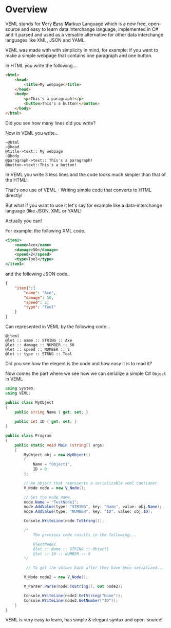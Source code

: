 # Overview

VEML stands for **V**ery **E**asy **M**arkup **L**anguage which is a new free, open-source and easy to learn data interchange language,
implemented in C# and it parsed and used as a versatile alternative for other data interchange languages like XML, JSON and YAML.

VEML was made with with simplicity in mind, for example: if you want to make a simple webpage that contains one paragraph and one button.

In HTML you write the following...

```html
<html>
    <head>
        <title>My webpage</title>
    </head>
    <body>
        <p>This's a paragraph!</p>
        <button>This's a button!</button>
    </body>
</html>
```

Did you see how many lines did you write?

Now in VEML you write...

```
~@html
~@head
@title->text:: My webpage
~@body
@paragraph->text:: This's a paragraph!
@button->text::This's a button!
```

In VEML you write 3 less lines and the code looks much simpler than that of the HTML!

That's one use of VEML - Writing simple code that converts to HTML directly!

But what if you want to use it let's say for example like a data-interchange language (like JSON, XML or YAML)

Actually you can!

For example: the following XML code..

```xml
<item1>
    <name>Axe</name>
    <damage>50</damage>
    <speed>2</speed>
    <type>Tool</type>
</item1>
```

and the following JSON code..

```json
{
    "item1":{
        "name": "Axe",
        "damage": 50,
        "speed": 2,
        "type": "Tool"
    }
}
```

Can represented in VEML by the following code...

```
@item1
@let :: name :: STRING :: Axe
@let :: damage :: NUMBER :: 50
@let :: speed :: NUMBER :: 2
@let :: type :: STRNG :: Tool
```

Did you see how the elegent is the code and how easy it is to read it?

Now comes the part where we see how we can serialize a simple C# ```Object``` in VEML

```csharp
using System;
using VEML;

public class MyObject
{
    public string Name { get; set; }
    
    public int ID { get; set; }
}

public class Program
{
    public static void Main (string[] args)
    {
        MyObject obj = new MyObject()
        {
            Name = "Object1",
            ID = 0
        };

        // An object that represents a serializable veml contianer.
        V_Node node = new V_Node();

        // Set the node name.
        node.Name = "TestNode1";
        node.AddValue(type: "STRING", key: "Name", value: obj.Name);
        node.AddValue(type: "NUMBER", key: "ID", value: obj.ID);

        Console.WriteLine(node.ToString());

        /*
            The previous code results in the following...

            @TestNode1
            @let :: Name :: STRING :: Object1
            @let :: ID :: NUMBER :: 0
        */

         // To get the values back after they have been serialized...

        V_Node node2 = new V_Node();

        V_Parser.Parse(node.ToString(), out node2);

        Console.WriteLine(node2.GetString("Name"));
        Console.WriteLine(node2.GetNumber("ID"));
    } 
}
```

VEML is very easy to learn, has simple & elegant syntax and open-source!
